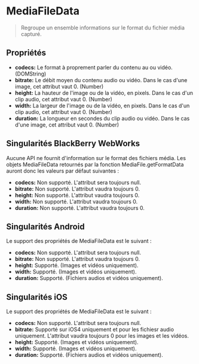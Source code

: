 MediaFileData
=============

> Regroupe un ensemble informations sur le format du fichier média capturé.

Propriétés
----------

- __codecs:__ Le format à proprement parler du contenu au ou vidéo. (DOMString)
- __bitrate:__ Le débit moyen du contenu audio ou vidéo. Dans le cas d'une image, cet attribut vaut 0. (Number)
- __height:__ La hauteur de l'image ou de la vidéo, en pixels. Dans le cas d'un clip audio, cet attribut vaut 0. (Number)
- __width:__ La largeur de l'image ou de la vidéo, en pixels. Dans le cas d'un clip audio, cet attribut vaut 0. (Number)
- __duration:__ La longueur en secondes du clip audio ou vidéo. Dans le cas d'une image, cet attribut vaut 0. (Number)

Singularités BlackBerry WebWorks
--------------------------------
Aucune API ne fournit d'information sur le format des fichiers média.  Les objets MediaFileData retournés par la fonction MediaFile.getFormatData auront donc les valeurs par défaut suivantes :

- __codecs:__ Non supporté.  L'attribut sera toujours null.
- __bitrate:__ Non supporté.  L'attribut vaudra toujours 0.
- __height:__ Non supporté.  L'attribut vaudra toujours 0.
- __width:__ Non supporté.  L'attribut vaudra toujours 0.
- __duration:__ Non supporté.  L'attribut vaudra toujours 0.

Singularités Android
--------------------
Le support des propriétés de MediaFileData est le suivant :

- __codecs:__ Non supporté.  L'attribut sera toujours null.
- __bitrate:__ Non supporté.  L'attribut vaudra toujours 0.
- __height:__ Supporté.  (Images et vidéos uniquement).  
- __width:__ Supporté.  (Images et vidéos uniquement). 
- __duration:__ Supporté.  (Fichiers audios et vidéos uniquement).

Singularités iOS
----------------
Le support des propriétés de MediaFileData est le suivant :

- __codecs:__ Non supporté.  L'attribut sera toujours null.
- __bitrate:__ Supporté sur iOS4 uniquement et pour les fichiesr audio uniquement. L'attribut vaudra toujours 0 pour les images et les vidéos.
- __height:__ Supporté.  (Images et vidéos uniquement).  
- __width:__ Supporté.  (Images et vidéos uniquement). 
- __duration:__ Supporté.  (Fichiers audios et vidéos uniquement).